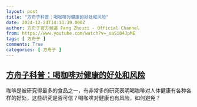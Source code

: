 ```yaml
---
layout: post
title: "方舟子科普：喝咖啡对健康的好处和风险"
date: 2024-12-24T14:13:39.000Z
author: 方舟子官方频道 Fang Zhouzi - Official Channel
from: https://www.youtube.com/watch?v=_saSi04JpME
tags: [ 方舟子 ]
comments: True
categories: [ 方舟子 ]
---
```

<!--1735049619000-->
[方舟子科普：喝咖啡对健康的好处和风险](https://www.youtube.com/watch?v=_saSi04JpME)
------

<div>
咖啡是被研究得最多的食品之一，有非常多的研究表明喝咖啡对人体健康有各种各样的好处，这些研究是否可信？喝咖啡对健康也有风险，如何避免？
</div>
